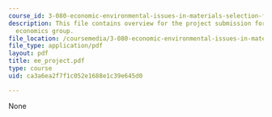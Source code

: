 ```yaml
---
course_id: 3-080-economic-environmental-issues-in-materials-selection-fall-2005
description: This file contains overview for the project submission for engineering
  economics group.
file_location: /coursemedia/3-080-economic-environmental-issues-in-materials-selection-fall-2005/ca3a6ea2f7f1c052e1688e1c39e645d0_ee_project.pdf
file_type: application/pdf
layout: pdf
title: ee_project.pdf
type: course
uid: ca3a6ea2f7f1c052e1688e1c39e645d0

---
```

None